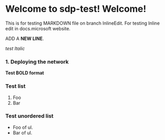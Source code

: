 # Welcome to sdp-test! Welcome!

This is for testing MARKDOWN file on branch InlineEdit. For testing
Inline edit in docs.microsoft website.   

ADD A **NEW LINE**.

*test Italic*

### 1. Deploying the network
**Test BOLD format**

### Test list
1.  Foo
2.  Bar

### Test unordered list
-   Foo of ul.
-   Bar of ul.



